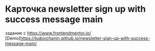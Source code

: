 # Карточка newsletter sign up with success message main
 задание с https://www.frontendmentor.io/
 [Demo]https://tudovchanin.github.io/newsletter-sign-up-with-success-message-main/
